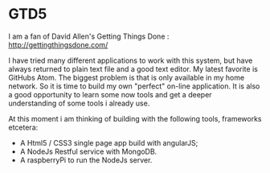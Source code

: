 # GTD5
I am a fan of David Allen's Getting Things Done : http://gettingthingsdone.com/

I have tried many different applications to work with this system, but have always returned to plain text file and a good text editor. My latest favorite is GitHubs Atom. The biggest problem is that is only available in my home network. So it is time to build my own "perfect" on-line application. It is also a good opportunity to learn some now tools and get a deeper understanding of some tools i already use.

At this moment i am thinking of building with the following tools, frameworks etcetera:
- A Html5 / CSS3 single page app build with angularJS;
- A NodeJs Restful service with MongoDB.
- A raspberryPi to run the NodeJs server.
